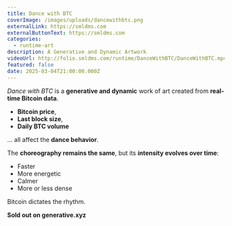 ```yaml
---
title: Dance with BTC
coverImage: /images/uploads/dancewithbtc.png
externalLink: https://smldms.com
externalButtonText: https://smldms.com
categories:
  - runtime-art
description: A Generative and Dynamic Artwork
videoUrl: http://folio.smldms.com/runtime/DanceWithBTC/DanceWithBTC.mp4
featured: false
date: 2025-03-04T21:00:00.000Z
---
```

*Dance with BTC* is a **generative and dynamic** work of art created from **real-time Bitcoin data**.  

- **Bitcoin price**,  
- **Last block size**,  
- **Daily BTC volume**  

... all affect the **dance behavior**.  

The **choreography remains the same**, but its **intensity evolves over time**:  
- Faster  
- More energetic  
- Calmer  
- More or less dense  

Bitcoin dictates the rhythm.  

**Sold out on generative.xyz** 

